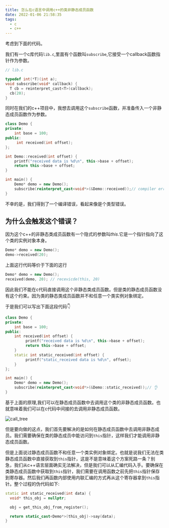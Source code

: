 ```yaml
---
title: 怎么在c语言中调用c++的类非静态成员函数
date: 2022-01-06 21:58:35
tags:
  - c
  - c++
---
```


考虑到下面的代码。

我们有一个c库代码`lib.c`,里面有个函数叫`subscribe`,它接受一个callback函数指针作为参数。

```c
// lib.c

typedef int(*T)(int a);
void subscribe(void* callback) {
  T cb = reinterpret_cast<T>(callback);
  cb(20);
}
```

同时在我们的c++项目中，我想去调用这个`subscribe`函数，并准备传入一个非静态成员函数作为参数。

```c++
class Demo {
private:
    int base = 100;
public:
     int received(int offset);
};

int Demo::received(int offset) {
    printf("received data is %d\n", this->base + offset);
    return this->base + offset;
}

int main() {
    Demo* demo = new Demo();
    subscribe(reinterpret_cast<void*>(&Demo::received));// compiler error; reinterpret_cast from 'int (Demo::*)(int)' to 'void *' is not allowed
}
```

不幸的是，我们得到了一个编译错误，看起来像是个类型错误。

## 为什么会触发这个错误？

因为这个c++的非静态类成员函数有一个隐式的参数叫*this*.它是一个指针指向了这个类的实例对象本身。

```c++
Demo* demo = new Demo();
demo->received(20);
```

上面这行代码等价于下面的这行

```c++
Demo* demo = new Demo();
received(demo, 20); // recevicde(this, 20)
```

因此我们不能在c代码直接调用这个非静态类成员函数。但是类的静态成员函数没有这个约束。因为类的静态类成员函数并不和任意一个类实例对象绑定。

于是我们可以写出下面这段代码👇

```c++
class Demo {
private:
    int base = 100;
public:
  	int received(int offset) {
         printf("received data is %d\n", this->base + offset);
         return this->base + offset;
    }
  	static int static_received(int offset) {
         printf("static_received data is %d\n", offset);
    }
};

int main() {
    Demo* demo = new Demo();
    subscribe(reinterpret_cast<void*>(&Demo::static_received));// 👌
}
```

基于上面的原理,我们可以在静态成员函数中去调用这个类的非静态成员函数。也就意味着我们可以在c代码中间接的去调用非静态成员函数。

![call_tree](https://chromer-blog.oss-cn-shanghai.aliyuncs.com/blog/call_tree-ddeb964ee92a28827b5e886cfb26a97db4b318657ba37a5d71a5e3b81e0ee228.png)

但是要向做的这点，我们首先要解决的是如何在静态成员函数中去调用非静态成员。我们需要确保在类的静态成员中能访问到`this`指针，这样我们才能调用非静态成员函数。

但是上面说过静态成员函数不和任意一个类实例对象绑定。也就是说我们无法在类静态成员函数中直接获取到`this`指针，这是不是意味着这个方案死路一条？别急，我们从c++语言层面确实无法解决，但是我们可以从汇编代码入手。要确保在类静态成员函数中获取到`this`指针，我们需要在调用函数之前先把`this`指针保存到寄存器。然后我们再函数内部使用内联汇编的方式再从这个寄存器拿到`this`指针。整个过程的伪代码如下:

```c++
static int static_received(int data) {
  void* this_obj = nullptr;

  obj = get_this_obj_from_register();

  return static_cast<Demo*>(this_obj)->say(data);
}
```

